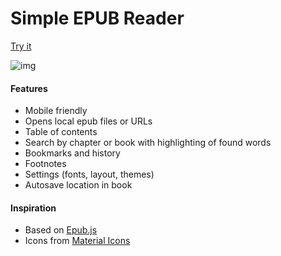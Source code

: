 # Simple EPUB Reader

[Try it](https://bazhanius.github.io/simple-epub-reader/)

![img](https://repository-images.githubusercontent.com/990706701/c66f32b3-5c38-4dc0-8949-19383851744f)

#### Features
- Mobile friendly
- Opens local epub files or URLs
- Table of contents
- Search by chapter or book with highlighting of found words
- Bookmarks and history
- Footnotes
- Settings (fonts, layout, themes)
- Autosave location in book

#### Inspiration
- Based on [Epub.js](https://github.com/futurepress/epub.js)
- Icons from [Material Icons](https://fonts.google.com/icons)
